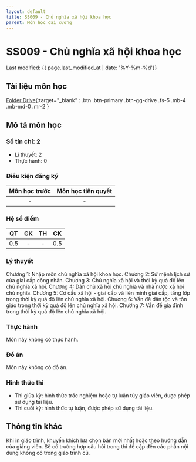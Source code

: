 ```yaml
---
layout: default
title: SS009 - Chủ nghĩa xã hội khoa học
parent: Môn học đại cương
---
```


# SS009 - Chủ nghĩa xã hội khoa học

Last modified: {{ page.last_modified_at | date: '%Y-%m-%d'}}

## Tài liệu môn học

[Folder Drive](https://drive.google.com/drive/folders/1858Phc1cC3Ionk7J_rYd7vpe3MPhcdPq?usp=sharing){:target="_blank" : .btn .btn-primary .btn-gg-drive .fs-5 .mb-4 .mb-md-0 .mr-2 }

## Mô tả môn học

### Số tín chỉ: 2
- Lí thuyết: 2
- Thực hành: 0

### Điều kiện đăng ký

| Môn học trước| Môn học tiên quyết  |
|------|-----|
| <center> - </center>| <center>-</center>|

### Hệ số điểm

| QT   | GK  | TH  | CK  |
|------|-----|-----|-----|
| <center>0.5</center>| <center>-</center>| <center>-</center> | <center>0.5</center> |

### Lý thuyết

Chương 1: Nhập môn chủ nghĩa xã hội khoa học.
Chương 2: Sứ mệnh lịch sử của giai cấp công nhân.
Chương 3: Chủ nghĩa xã hội và thời kỳ quá độ lên chủ nghĩa xã hội.
Chương 4: Dân chủ xã hội chủ nghĩa và nhà nước xã hội chủ nghĩa.
Chương 5: Cơ cấu xã hội - giai cấp và liên minh giai cấp, tầng lớp trong thời kỳ quá độ lên chủ nghĩa xã hội.
Chương 6: Vấn đề dân tộc và tôn giáo trong thời kỳ quá độ lên chủ nghĩa xã hội.
Chương 7: Vấn đề gia đình trong thời kỳ quá độ lên chủ nghĩa xã hội.

### Thực hành

Môn này không có thực hành.

### Đồ án

Môn này không có đồ án.

### Hình thức thi

- Thi giữa kỳ: hình thức trắc nghiệm hoặc tự luận tùy giáo viên, được phép sử dụng tài liệu.
- Thi cuối kỳ: hình thức tự luận, được phép sử dụng tài liệu.

## Thông tin khác

Khi in giáo trình, khuyến khích lựa chọn bản mới nhất hoặc theo hướng dẫn của giảng viên. Sẽ có trường hợp câu hỏi trong thi đề cập đến các phần nội dung không có trong giáo trình cũ.
